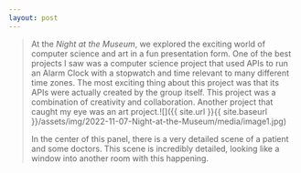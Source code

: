 ```yaml
---
layout: post
---
```

> At the *Night at the Museum*, we explored the exciting world of computer science and art in a fun presentation form. One of the best projects I saw was a computer science project that used APIs to run an Alarm Clock with a stopwatch and time relevant to many different time zones. The most exciting thing about this project was that its APIs were actually created by the group itself. This project was a combination of creativity and collaboration. Another project that caught my eye was an art project.![]({{ site.url }}{{ site.baseurl }}/assets/img/2022-11-07-Night-at-the-Museum/media/image1.jpg)
> 
> In the center of this panel, there is a very detailed scene of a patient and some doctors. This scene is incredibly detailed, looking like a window into another room with this happening.
